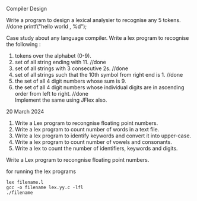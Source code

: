 Compiler Design


Write a program to design a lexical analysier to recognise any 5 tokens.  //done
printf("hello world , %d");


Case study about any language compiler.
Write a lex program to recognise the following :
1. tokens over the alphabet (0-9).
2. set of all string ending with 11. //done
3. set of all strings with 3 consecutive 2s. //done
4. set of all strings such that the 10th symbol from right end is 1. //done
5. the set of all 4 digit numbers whose sum is 9.
6. the set of all 4 digit numbers whose individual digits are in ascending order from left to right. //done \
Implement the same using JFlex also.

20 March 2024

1. Write a Lex program to recongnise floating point numbers.
2. Write a lex program to count number of words in a text file.
3. Write a lex program to identify keywords and convert it into upper-case.
4. Write a lex program to count number of vowels and consonants.
5. Write a lex to count the number of identifiers, keywords and digits.



Write a Lex program to recongnise floating point numbers.



for running the lex programs 
```
lex filename.l
gcc -o filename lex.yy.c -lfl
./filename
```
